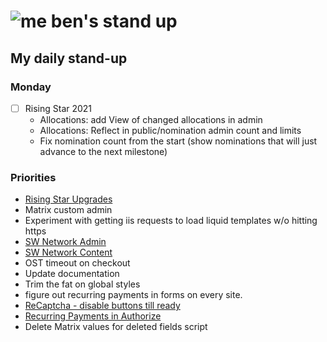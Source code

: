 # ![me](https://avatars2.githubusercontent.com/u/5232044?s=50&v=4) ben's stand up

## My daily stand-up

### Monday

- [ ] Rising Star 2021
    - Allocations: add View of changed allocations in admin
    - Allocations: Reflect in public/nomination admin count and limits
    - Fix nomination count from the start (show nominations that will just advance to the next milestone)

### Priorities 
    
- [Rising Star Upgrades](https://app.clickup.com/8537154/v/l/f/27554943?pr=12707202)
- Matrix custom admin
- Experiment with getting iis requests to load liquid templates w/o hitting https
- [SW Network Admin](https://app.clickup.com/8537154/v/l/li/54890360?pr=12760709)
- [SW Network Content](https://app.clickup.com/8537154/v/l/li/54892353?pr=12760709)
- OST timeout on checkout
- Update documentation
- Trim the fat on global styles
- figure out recurring payments in forms on every site.
- [ReCaptcha - disable buttons till ready](https://projects.madebyspeak.com/#/tasks/17598281)
- [Recurring Payments in Authorize](https://projects.madebyspeak.com/#/tasks/16411534)
- Delete Matrix values for deleted fields script
